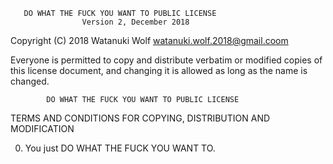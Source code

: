        DO WHAT THE FUCK YOU WANT TO PUBLIC LICENSE 
                    Version 2, December 2018 

 Copyright (C) 2018 Watanuki Wolf <watanuki.wolf.2018@gmail.coom> 

 Everyone is permitted to copy and distribute verbatim or modified 
 copies of this license document, and changing it is allowed as long 
 as the name is changed. 

            DO WHAT THE FUCK YOU WANT TO PUBLIC LICENSE 
   TERMS AND CONDITIONS FOR COPYING, DISTRIBUTION AND MODIFICATION 

  0. You just DO WHAT THE FUCK YOU WANT TO.
